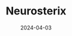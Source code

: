 ---  
layout: startup_page  
title: "Neurosterix"  
id: "neurosterix.com"  
permalink: "/neurosterixneurosterix.com04032024/"  
website: "https://www.neurosterix.com/"  
funding_round: "Series A"  
funding_amount: "$63M"  
investors: "Perceptive Xontogeny Venture Fund II, Perceptive Life Sciences Fund, Acorn Bioventures"  
about: "Neurosterix is a biopharmaceutical company developing allosteric modulator therapeutics for neurological disorders. Its lead program is an M4 PAM for schizophrenia, leveraging a proprietary high-throughput drug discovery platform acquired from Addex Therapeutics. The company aims to improve efficacy and safety of treatments through this innovative approach."  
markets: "Biopharmaceutical, Neuroscience, Pharmaceutical, Biotechnology Research, Drug Discovery"  
hq: "Geneva, Geneva, Switzerland"  
founded_year: "2024"  
linkedin: "https://www.linkedin.com/company/neurosterix"  
twitter: ""  
instagram: ""  
facebook: ""  
crunchbase: "https://www.crunchbase.com/organization/neurosterix?utm_source=linkedin&utm_medium=referral&utm_campaign=linkedin_companies&utm_content=profile_cta_anon&trk=funding_crunchbase"  
pitchbook: "https://pitchbook.com/profiles/company/593003-80"  

date_display: "03-Apr-2024"  
date: "2024-04-03"

# SEO Optimization  
meta_title: "Neurosterix - Series A Funding ($63M)"  
meta_description: "Neurosterix, Neurosterix is a biopharmaceutical company developing allosteric modulator therapeutics for neurological disorders. Its lead program is an M4 PAM for ..."  
meta_keywords: "Neurosterix, Biopharmaceutical, Neuroscience, Pharmaceutical, Biotechnology Research, Drug Discovery, Series A funding"  
canonical_url: "https://startup.projectstartups.com/neurosterixneurosterix.com04032024/"  
---